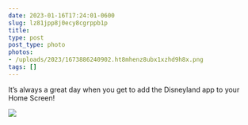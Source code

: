 ```yaml
---
date: 2023-01-16T17:24:01-0600
slug: lz81jpp8j0ecy8cgrppb1p
title: 
type: post
post_type: photo
photos:
- /uploads/2023/1673886240902.ht8mhenz8ubx1xzhd9h8x.png
tags: []
---
```

It’s always a great day when you get to add the Disneyland app to your Home Screen!


![](/uploads/2023/1673886240902.ht8mhenz8ubx1xzhd9h8x.png)


